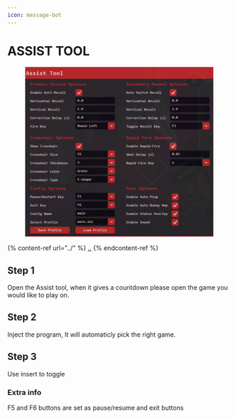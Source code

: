 ```yaml
---
icon: message-bot
---
```


# ASSIST TOOL

<figure><img src="../.gitbook/assets/assist tool.png" alt=""><figcaption></figcaption></figure>

{% content-ref url="../" %}
[..](../)
{% endcontent-ref %}

## Step 1

Open the Assist tool, when it gives a countdown please open the game you would like to play on.&#x20;

## Step 2

Inject the program, It will automaticly pick the right game.&#x20;

## Step 3

Use insert to toggle

### Extra info

F5 and F6 buttons are set as pause/resume and exit buttons

